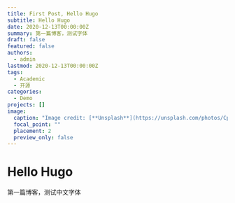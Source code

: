 ```yaml
---
title: First Post, Hello Hugo
subtitle: Hello Hugo
date: 2020-12-13T00:00:00Z
summary: 第一篇博客，测试字体
draft: false
featured: false
authors:
  - admin
lastmod: 2020-12-13T00:00:00Z
tags:
  - Academic
  - 开源
categories:
  - Demo
projects: []
image:
  caption: "Image credit: [**Unsplash**](https://unsplash.com/photos/CpkOjOcXdUY)"
  focal_point: ""
  placement: 2
  preview_only: false
---
```

# Hello Hugo

第一篇博客，测试中文字体